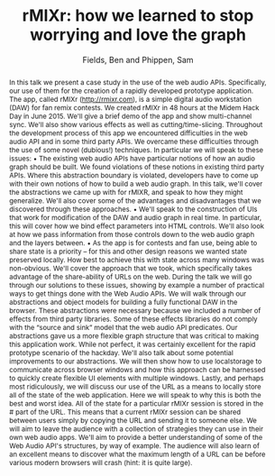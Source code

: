 --- 
title: "rMIXr: how we learned to stop worrying and love the graph" 
abstract: "In this talk we present a case study in the use of the web audio APIs. Specifically, our use of them for the creation of a rapidly developed prototype application. The app, called rMIXr (http://rmixr.com), is a simple digital audio workstation (DAW) for fan remix contests. We created rMIXr in 48 hours at the Midem Hack Day in June 2015. We'll give a brief demo of the app and show multi-channel sync. We'll also show various effects as well as cutting/time-slicing. Throughout the development process of this app we encountered difficulties in the web audio API and in some third party APIs. We overcame these difficulties through the use of some novel (dubious!) techniques. In particular we will speak to these issues: • The existing web audio APIs have particular notions of how an audio graph should be built. We found violations of these notions in existing third party APIs. Where this abstraction boundary is violated, developers have to come up with their own notions of how to build a web audio graph. In this talk, we'll cover the abstractions we came up with for rMIXR, and speak to how they might generalize. We'll also cover some of the advantages and disadvantages that we discovered through these approaches. • We'll speak to the construction of UIs that work for modification of the DAW and audio graph in real time. In particular, this will cover how we bind effect parameters into HTML controls. We'll also look at how we pass information from those controls down to the web audio graph and the layers between. • As the app is for contests and fan use, being able to share state is a priority – for this and other design reasons we wanted state preserved locally. How best to achieve this with state across many windows was non-obvious. We'll cover the approach that we took, which specifically takes advantage of the share-ability of URLs on the web. During the talk we will go through our solutions to these issues, showing by example a number of practical ways to get things done with the Web Audio APIs. We will walk through our abstractions and object models for building a fully functional DAW in the browser. These abstractions were necessary because we included a number of effects from third party libraries. Some of these effects libraries do not comply with the “source and sink” model that the web audio API predicates. Our abstractions gave us a more flexible graph structure that was critical to making this application work. While not perfect, it was certainly excellent for the rapid prototype scenario of the hackday. We'll also talk about some potential improvements to our abstractions. We will then show how to use localstorage to communicate across browser windows and how this approach can be harnessed to quickly create flexible UI elements with multiple windows. Lastly, and perhaps most ridiculously, we will discuss our use of the URL as a means to locally store all of the state of the web application. Here we will speak to why this is both the best and worst idea. All of the state for a particular rMIXr session is stored in the # part of the URL. This means that a current rMIXr session can be shared between users simply by copying the URL and sending it to someone else. We will aim to leave the audience with a collection of strategies they can use in their own web audio apps. We'll aim to provide a better understanding of some of the Web Audio API's structures, by way of example. The audience will also learn of an excellent means to discover what the maximum length of a URL can be before various modern browsers will crash (hint: it is quite large)." 
address: "Atlanta, GA, USA" 
author: "Fields, Ben and Phippen, Sam"
webAuthor: "Ben Fields, Sam Phippen" 
booktitle: "Proceedings of the International Web Audio Conference" 
editor: "Freeman, Jason and Lerch, Alexander and Paradis, Matthew" 
month: "April"
pages: "" 
publisher: "Georgia Tech" 
series: "WAC '16"
track: "Talk"  
year: "2016" 
id: "2016_EA_94" 
tags: year2016
media: https://smartech.gatech.edu/bitstream/handle/1853/54668/rMIXr_videostream.html?sequence=8&isAllowed=y 
pdflink: /_data/papers/pdf/2016/2016_94.pdf
ISSN: 2663-5844
---